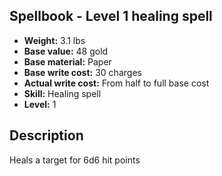 ## Spellbook - Level 1 healing spell
- **Weight:** 3.1 lbs
- **Base value:** 48 gold
- **Base material:** Paper
- **Base write cost:** 30 charges
- **Actual write cost:** From half to full base cost
- **Skill:** Healing spell
- **Level:** 1
## Description
Heals a target for 6d6 hit points
